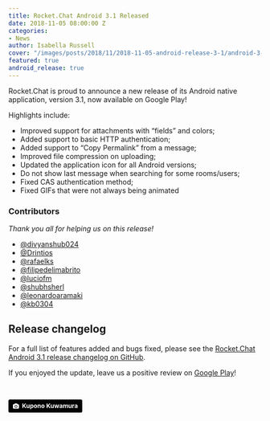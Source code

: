 ```yaml
---
title: Rocket.Chat Android 3.1 Released
date: 2018-11-05 08:00:00 Z
categories:
- News
author: Isabella Russell
cover: "/images/posts/2018/11/2018-11-05-android-release-3-1/android-3-1-cover.jpg"
featured: true
android_release: true
---
```


Rocket.Chat is proud to announce a new release of its Android native application, version 3.1, now available on Google Play!

Highlights include:

- Improved support for attachments with “fields” and colors;
- Added support to basic HTTP authentication;
- Added support to “Copy Permalink” from a message;
- Improved file compression on uploading;
- Updated the application icon for all Android versions;
- Do not show last message when searching for some rooms/users;
- Fixed CAS authentication method;
- Fixed GIFs that were not always being animated

### Contributors

_Thank you all for helping us on this release!_

* [@divyanshub024](https://github.com/divyanshub024)
* [@Drintios](https://github.com/Drintios)
* [@rafaelks](https://github.com/rafaelks)
* [@filipedelimabrito](https://github.com/filipedelimabrito)
* [@luciofm](https://github.com/luciofm)
* [@shubhsherl](https://github.com/shubhsherl)
* [@leonardoaramaki](https://github.com/leonardoaramaki)
* [@kb0304](https://github.com/kb0304)

## Release changelog

For a full list of features added and bugs fixed, please see the [Rocket.Chat Android 3.1 release changelog on GitHub](https://github.com/RocketChat/Rocket.Chat.Android/releases/tag/v3.1.0).

If you enjoyed the update, leave us a positive review on [Google Play](https://play.google.com/store/apps/details?id=chat.rocket.android&hl=pt_BR)!

<br/>

<a style="background-color:black;color:white;text-decoration:none;padding:4px 6px;font-family:-apple-system, BlinkMacSystemFont, &quot;San Francisco&quot;, &quot;Helvetica Neue&quot;, Helvetica, Ubuntu, Roboto, Noto, &quot;Segoe UI&quot;, Arial, sans-serif;font-size:12px;font-weight:bold;line-height:1.2;display:inline-block;border-radius:3px" href="https://unsplash.com/@kuponokuwamura?utm_medium=referral&amp;utm_campaign=photographer-credit&amp;utm_content=creditBadge" target="_blank" rel="noopener noreferrer" title="Download free do whatever you want high-resolution photos from Kupono Kuwamura"><span style="display:inline-block;padding:2px 3px"><svg xmlns="http://www.w3.org/2000/svg" style="height:12px;width:auto;position:relative;vertical-align:middle;top:-1px;fill:white" viewBox="0 0 32 32"><title>unsplash-logo</title><path d="M20.8 18.1c0 2.7-2.2 4.8-4.8 4.8s-4.8-2.1-4.8-4.8c0-2.7 2.2-4.8 4.8-4.8 2.7.1 4.8 2.2 4.8 4.8zm11.2-7.4v14.9c0 2.3-1.9 4.3-4.3 4.3h-23.4c-2.4 0-4.3-1.9-4.3-4.3v-15c0-2.3 1.9-4.3 4.3-4.3h3.7l.8-2.3c.4-1.1 1.7-2 2.9-2h8.6c1.2 0 2.5.9 2.9 2l.8 2.4h3.7c2.4 0 4.3 1.9 4.3 4.3zm-8.6 7.5c0-4.1-3.3-7.5-7.5-7.5-4.1 0-7.5 3.4-7.5 7.5s3.3 7.5 7.5 7.5c4.2-.1 7.5-3.4 7.5-7.5z"></path></svg></span><span style="display:inline-block;padding:2px 3px">Kupono Kuwamura</span></a>

